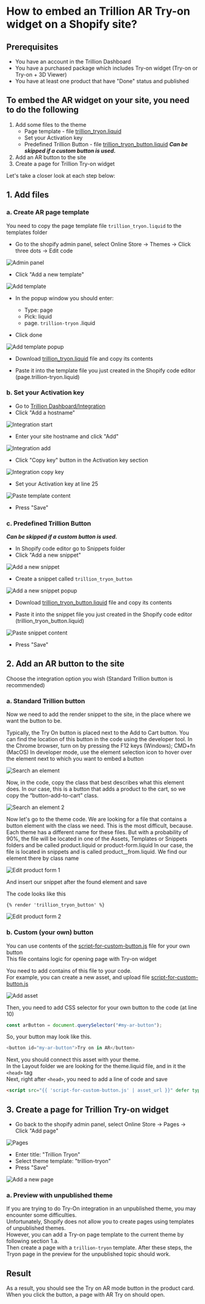 # How to embed an Trillion AR Try-on widget on a Shopify site?

## Prerequisites

- You have an account in the Trillion Dashboard
- You have a purchased package which includes Try-on widget (Try-on or Try-on + 3D Viewer)
- You have at least one product that have "Done" status and published

## To embed the AR widget on your site, you need to do the following

1. Add some files to the theme
    - Page template - file [trillion_tryon.liquid](./trillion_tryon.liquid "Go to file")
    - Set your Activation key
    - Predefined Trillion Button - file [trillion_tryon_button.liquid](./trillion_tryon_button.liquid "Go to file") ***Can be skipped if a custom button is used.***
2. Add an AR button to the site
3. Create a page for Trillion Try-on widget

Let's take a closer look at each step below:

## 1. Add files

### a. Create AR page template

You need to copy the page template file `trillion_tryon.liquid` to the templates folder

- Go to the shopify admin panel, select Online Store → Themes → Click three dots → Edit code

![Admin panel](./_img/1.png)

- Click "Add a new template"

![Add template](./_img/2.png)

- In the popup window you should enter:
  - Type: page
  - Pick: liquid
  - page. `trillion-tryon` .liquid

- Click done

![Add template popup](./_img/3.png)

- Download [trillion_tryon.liquid](./trillion_tryon.liquid "Go to file") file and copy its contents

- Paste it into the template file you just created in the Shopify code editor (page.trillion-tryon.liquid)

### b. Set your Activation key

- Go to [Trillion Dashboard/Integration](https://dashboard.trillion.jewelry/integration "Go to dashboard")
- Click "Add a hostname"

![Integration start](./_img/4.png)

- Enter your site hostname and click "Add"

![Integration add](./_img/5.png)

- Click "Copy key" button in the Activation key section

![Integration copy key](./_img/6.png)

- Set your Activation key at line 25

![Paste template content](./_img/7.png)

- Press "Save"

### c. Predefined Trillion Button

***Can be skipped if a custom button is used.***

- In Shopify code editor go to Snippets folder
- Click "Add a new snippet"

![Add a new snippet](./_img/8.png)

- Create a snippet called `trillion_tryon_button`

![Add a new snippet popup](./_img/9.png)

- Download [trillion_tryon_button.liquid](./trillion_tryon_button.liquid "Go to file") file and copy its contents

- Paste it into the snippet file you just created in the Shopify code editor (trillion_tryon_button.liquid)

![Paste snippet content](./_img/10.png)

- Press "Save"

## 2. Add an AR button to the site

Choose the integration option you wish (Standard Trillion button is recommended)

### a. Standard Trillion button

Now we need to add the render snippet to the site, in the place where we want the button to be.

Typically, the Try On button is placed next to the Add to Cart button. You can find the location of this button in the code using the developer tool. In the Chrome browser, turn on by pressing the F12 keys (Windows); CMD+fn (MacOS) In developer mode, use the element selection icon to hover over the element next to which you want to embed a button

![Search an element](./_img/13.png)

Now, in the code, copy the class that best describes what this element does. In our case, this is a button that adds a product to the cart, so we copy the “button-add-to-cart” class.

![Search an element 2](./_img/14.png)

Now let's go to the theme code. We are looking for a file that contains a button element with the class we need. This is the most difficult, because. Each theme has a different name for these files. But with a probability of 90%, the file will be located in one of the Assets, Templates or Snippets folders and be called product.liquid or product-form.liquid
In our case, the file is located in snippets and is called product__from.liquid. We find our element there by class name

![Edit product form 1](./_img/15.png)

And insert our snippet after the found element and save

The code looks like this

```liquid
{% render 'trillion_tryon_button' %}

```

![Edit product form 2](./_img/16.png)

### b. Custom (your own) button

You can use contents of the [script-for-custom-button.js](./script-for-custom-button.js) file for your own button  
This file contains logic for opening page with Try-on widget

You need to add contains of this file to your code.  
For example, you can create a new asset, and upload file [script-for-custom-button.js](./script-for-custom-button.js)

![Add asset](./_img/17.png)

Then, you need to add CSS selector for your own button to the code (at line 10)

```javascript
const arButton = document.querySelector("#my-ar-button");
```

So, your button may look like this.

```javascript
<button id="my-ar-button">Try on in AR</button> 
```

Next, you should connect this asset with your theme.  
In the Layout folder we are looking for the theme.liquid file, and in it the `<head>` tag  
Next, right after `<head>`, you need to add a line of code and save

```html
<script src="{{ 'script-for-custom-button.js' | asset_url }}" defer type="module"></script>
```

## 3. Create a page for Trillion Try-on widget

- Go back to the shopify admin panel, select Online Store → Pages → Click "Add page"

![Pages](./_img/11.png)

- Enter title: "Trillion Tryon"
- Select theme template: "trillion-tryon"
- Press "Save"

![Add a new page](./_img/12.png)

### a. Preview with unpublished theme

If you are trying to do Try-On integration in an unpublished theme, you may encounter some difficulties.  
Unfortunately, Shopify does not allow you to create pages using templates of unpublished themes.  
However, you can add a Try-on page template to the current theme by following section 1.a.  
Then create a page with a `trillion-tryon` template.
After these steps, the Tryon page in the preview for the unpublished topic should work.

## Result

As a result, you should see the Try on AR mode button in the product card. When you click the button, a page with AR Try on should open.
